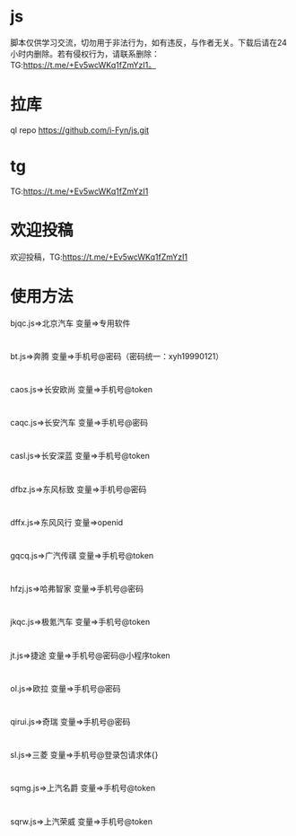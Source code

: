 # js

脚本仅供学习交流，切勿用于非法行为，如有违反，与作者无关。下载后请在24小时内删除。若有侵权行为，请联系删除：TG:https://t.me/+Ev5wcWKq1fZmYzI1。


# 拉库


ql repo https://github.com/i-Fyn/js.git


# tg

TG:https://t.me/+Ev5wcWKq1fZmYzI1


# 欢迎投稿
欢迎投稿，TG:https://t.me/+Ev5wcWKq1fZmYzI1

# 使用方法


bjqc.js=>北京汽车  变量=>专用软件
#
bt.js=>奔腾  变量=>手机号@密码（密码统一：xyh19990121）
#
caos.js=>长安欧尚  变量=>手机号@token
#
caqc.js=>长安汽车  变量=>手机号@密码
#
casl.js=>长安深蓝  变量=>手机号@token
#
dfbz.js=>东风标致  变量=>手机号@密码
#
dffx.js=>东风风行  变量=>openid
#
gqcq.js=>广汽传祺  变量=>手机号@token
#
hfzj.js=>哈弗智家  变量=>手机号@密码
#
jkqc.js=>极氪汽车  变量=>手机号@token
#
jt.js=>捷途  变量=>手机号@密码@小程序token
#
ol.js=>欧拉  变量=>手机号@密码
#
qirui.js=>奇瑞  变量=>手机号@密码
#
sl.js=>三菱  变量=>手机号@登录包请求体{}
#
sqmg.js=>上汽名爵  变量=>手机号@token
#
sqrw.js=>上汽荣威  变量=>手机号@token

